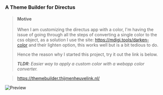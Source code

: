 
### A Theme Builder for Directus

> #### Motive
> When I am customizing the directus app with a color, I'm having the issue of going through all the steps of converting a single color to the css object, as a solution I use the site: https://mdigi.tools/darken-color and their lighten option, this works well but is a bit tedious to do.
>
> Hence the reason why I started this project, try it out the link is below.
> 
> _**TLDR**: Easier way to apply a custom color with a webapp color converter._

> https://themebuilder.thijmenheuvelink.nl/

![Preview](http://heuve.link/themebuilder-preview)
